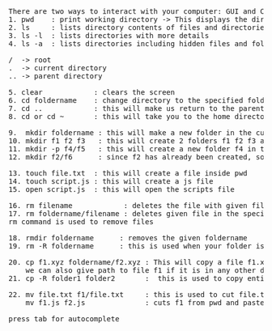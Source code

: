 <pre>
There are two ways to interact with your computer: GUI and CLI
1. pwd    : print working directory -> This displays the directory in which git bash has been opened.
2. ls     : lists directory contents of files and directories
3. ls -l  : lists directories with more details
4. ls -a  : lists directories including hidden files and folders

/  -> root 
.  -> current directory
.. -> parent directory

5. clear            : clears the screen
6. cd foldername    : change directory to the specified folder, you can also nest folder cd folder1/folder2
7. cd ..            : this will make us return to the parent directory
8. cd or cd ~       : this will take you to the home directory

9.  mkdir foldername : this will make a new folder in the current directory
10. mkdir f1 f2 f3   : this will create 2 folders f1 f2 f3 at once in the same directory
11. mkdir -p f4/f5   : this will create a new folder f4 in the pwd and f5 will be created inside f4
12. mkdir f2/f6      : since f2 has already been created, so to create f6 inside f2 we use this

13. touch file.txt  : this will create a file inside pwd
14. touch script.js : this will create a js file
15. open script.js  : this will open the scripts file

16. rm filename            : deletes the file with given filename
17. rm foldername/filename : deletes given file in the specified folder
rm command is used to remove files 

18. rmdir foldername      : removes the given foldername
19. rm -R foldername      : this is used when your folder is not empty, R means recursively

20. cp f1.xyz foldername/f2.xyz : This will copy a file f1.xyz to f2.xyz inside specified folder (f2 may or maynot already exist)
    we can also give path to file f1 if it is in any other directory
21. cp -R folder1 folder2       :  this is used to copy entire folder

22. mv file.txt f1/file.txt     : this is used to cut file.txt and paste it to f1 with name file.txt
    mv f1.js f2.js              : cuts f1 from pwd and pastes it in the same place with name f2. It seems like rename.
    
press tab for autocomplete
</pre>
